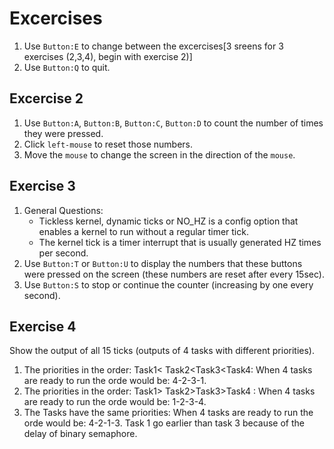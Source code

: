 # Excercises

1. Use `Button:E` to change between the excercises[3 sreens for 3 exercises (2,3,4), begin with exercise 2)]
2. Use `Button:Q` to quit.
## Excercise 2 
1. Use `Button:A`, `Button:B`, `Button:C`, `Button:D`  to count the number of times they were pressed.
2. Click `left-mouse` to reset those numbers.
3. Move the `mouse` to change the screen in the direction of the `mouse`.

## Exercise 3
1. General Questions:
   - Tickless kernel, dynamic ticks or NO_HZ is a config option that enables a kernel to run without a regular timer tick.
   - The kernel tick is a timer interrupt that is usually generated HZ times per second.
2.  Use `Button:T` or `Button:U` to display the numbers that these buttons were pressed on the screen (these numbers are reset after every 15sec).
3.  Use `Button:S` to stop or continue the counter (increasing by one every second).

## Exercise 4
Show the output of all 15 ticks (outputs of 4 tasks with different priorities).
1. The priorities in the order: Task1< Task2<Task3<Task4: When 4 tasks are ready to run the orde would be: 4-2-3-1.
2. The priorities in the order: Task1> Task2>Task3>Task4 : When 4 tasks are ready to run the orde would be: 1-2-3-4.
3. The Tasks have the same priorities: When 4 tasks are ready to run the orde would be: 4-2-1-3. Task 1 go earlier than task 3 because of the delay of binary semaphore.
